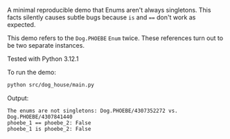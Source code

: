 A minimal reproducible demo that Enums aren't always singletons.
This facts silently causes subtle bugs because `is` and `==` don't
work as expected.

This demo refers to the `Dog.PHOEBE` `Enum` twice. These
references turn out to be two separate instances.

Tested with Python 3.12.1

To run the demo:

```bash
python src/dog_house/main.py
```

Output:

```
The enums are not singletons: Dog.PHOEBE/4307352272 vs. Dog.PHOEBE/4307841440
phoebe_1 == phoebe_2: False
phoebe_1 is phoebe_2: False
```
